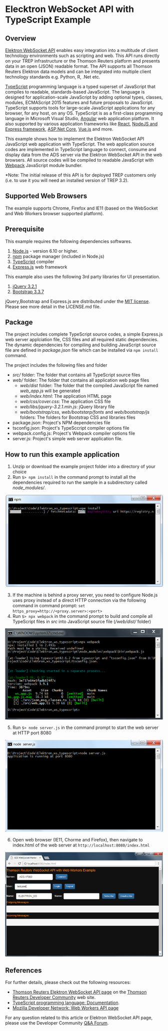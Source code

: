 # Elecktron WebSocket API with TypeScript Example
## Overview

[Elektron WebSocket API](https://developers.thomsonreuters.com/websocket-api) enables easy integration into a multitude of client technology environments such as scripting and web.  This API runs directly on your TREP infrastructure or the Thomson Reuters platform and presents data in an open (JSON) readable format. The API supports all Thomson Reuters Elektron data models and can be integrated into multiple client technology standards e.g. Python, R, .Net etc.

[TypeScript](https://www.typescriptlang.org) programming language is a typed superset of JavaScript that compiles to readable, standards-based JavaScript. The language is designed for application-scale JavaScript by adding optional types, classes, modules, ECMAScript 2015 features and future proposals to JavaScript. TypeScript supports tools for large-scale JavaScript applications for any browser, for any host, on any OS. TypeScript is as a first-class programming language in Microsoft Visual Studio, [Angular](https://angularjs.org/) web application platform. It also supported by various application frameworks like [React](https://github.com/Microsoft/TypeScript-React-Starter#typescript-react-starter), [NodeJS and Express framework](https://github.com/Microsoft/TypeScript-Node-Starter#typescript-node-starter), [ASP.Net Core](https://www.typescriptlang.org/docs/handbook/asp-net-core.html), [Vue.js](https://github.com/Microsoft/TypeScript-Vue-Starter#typescript-vue-starter) and more. 

This example shows how to implement the Elektron WebSocket API JavaScript web application with TypeScript. The web application source codes are implemented in TypeScript language to connect, consume and display data from the ADS server via the Elektron WebSocket API in the web browsers. All source codes will be compiled to readable JavaScript with [Webpack](https://webpack.js.org/) JavaScript module bundler.

*Note: The initial release of this API is for deployed TREP customers only (i.e. to use it you will need an installed version of TREP 3.2). 

## Supported Web Browsers
The example supports Chrome, Firefox and IE11 (based on the WebSocket and Web Workers browser supported platform).

## Prerequisite
This example requires the following dependencies softwares.
1. [Node.js](https://nodejs.org/en/) - version 6.10 or higher.
2. [npm](https://www.npmjs.com/) package manager (included in Node.js)
3. [TypeScript](https://www.typescriptlang.org) compiler
4. [Express.js](https://expressjs.com/) web framework

This example also uses the following 3rd party libraries for UI presentation.
1. [jQuery 3.2.1](https://jquery.com/) 
2. [Bootstrap 3.3.7](https://getbootstrap.com/docs/3.3/)

jQuery,Bootstrap and Express.js are distributed under the [MIT license](https://opensource.org/licenses/MIT). Please see more detail in the LICENSE.md file.

## Package
The project includes complete TypeScript source codes, a simple Express.js web server applciation file, CSS files and all required static dependencies. The dynamic dependencies for compiling and building JavaScript source file are defined in *package.json* file which can be installed via ```npm install``` command.

The project includes the following files and folder
- *src/* folder: The folder that contains all TypeScript source files
- *web/* folder: The folder that contains all application web page files
    - *web/dist* folder: The folder that the compiled JavaScript file named *web_app.js* will be generated
    - *web/index.html*: The application HTML page
    - *web/css/cover.css*: The application CSS file
    - *web/libs/jquery-3.2.1.min.js*: jQuery library file
    - *web/bootstrap/css*, *web/bootstarp/fonts* and *web/bootstrap/js* folders: The folders for Bootstrap CSS and libraries files
- package.json: Project's NPM dependencies file
- tsconfig.json: Project's TypeSccript compiler options file
- webpack.config.js: Project's Webpack compiler options file
- server.js: Project's simple web server application file. 

## How to run this example application
1. Unzip or download the example project folder into a directory of your choice 
2. Run ```$> npm install``` in the command prompt to install all the dependencies required to run the sample in a subdirectory called *node_modules/*.

![npm command display](images/npm_install.png "npm command display")

3. If the machine is behind a proxy server, you need to configure Node.js uses proxy instead of a direct HTTP connection via the following command in command prompt: ```set https_proxy=http://<proxy.server>:<port>```
4. Run ```$> npx webpack``` in the command prompt to build and compile all TypeScript files in *src* into JavaScript source file (*/web/dist/* folder)

![webpack command display](images/webpack_screen2.png "webpack command display")

5. Run ```$> node server.js``` in the command prompt to start the web server at HTTP port 8080

![application display](images/run_server.png "run server")

6. Open web browser (IE11, Chorme and Firefox), then navigate to index.html of the web server at ```http://localhost:8080/index.html```

![application display](images/application_screen.png "application display")

## References
For further details, please check out the following resources:
* [Thomson Reuters Elektron WebSocket API page](https://developers.thomsonreuters.com/websocket-api) on the [Thomson Reuters Developer Community](https://developers.thomsonreuters.com/) web site.
* [TypeScript programming language: Documentation](https://www.typescriptlang.org/docs/home.html).
* [Mozilla Developer Network: Web Workers API page](https://developer.mozilla.org/en-US/docs/Web/API/WebSockets_API)

For any question related to this article or Elektron WebSocket API page, please use the Developer Community [Q&A Forum](https://community.developers.thomsonreuters.com/).
